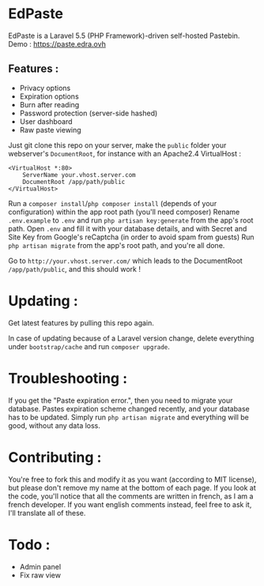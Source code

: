 # EdPaste
EdPaste is a Laravel 5.5 (PHP Framework)-driven self-hosted Pastebin. Demo : https://paste.edra.ovh

## Features :
- Privacy options
- Expiration options
- Burn after reading
- Password protection (server-side hashed)
- User dashboard
- Raw paste viewing

Just git clone this repo on your server, make the `public` folder your webserver's `DocumentRoot`, for instance with an Apache2.4 VirtualHost :
```
<VirtualHost *:80>
    ServerName your.vhost.server.com
    DocumentRoot /app/path/public
</VirtualHost>
```
Run a `composer install`/`php composer install` (depends of your configuration) within the app root path (you'll need composer)
Rename `.env.example` to `.env` and run `php artisan key:generate` from the app's root path.
Open `.env` and fill it with your database details, and with Secret and Site Key from Google's reCaptcha (in order to avoid spam from guests)
Run `php artisan migrate` from the app's root path, and you're all done.

Go to `http://your.vhost.server.com/` which leads to the DocumentRoot `/app/path/public`, and this should work !

# Updating :
Get latest features by pulling this repo again.

In case of updating because of a Laravel version change, delete everything under `bootstrap/cache` and run `composer upgrade`.

# Troubleshooting :
If you get the "Paste expiration error.", then you need to migrate your database. Pastes expiration scheme changed recently, and your database has to be updated. Simply run `php artisan migrate` and everything will be good, without any data loss.

# Contributing :
You're free to fork this and modify it as you want (according to MIT license), but please don't remove my name at the bottom of each page. If you look at the code, you'll notice that all the comments are written in french, as I am a french developer. If you want english comments instead, feel free to ask it, I'll translate all of these.

# Todo :
- Admin panel
- Fix raw view